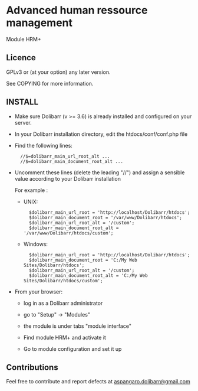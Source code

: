 Advanced human ressource management
=========

Module HRM+

Licence
-------

GPLv3 or (at your option) any later version.

See COPYING for more information.

INSTALL
-------

- Make sure Dolibarr (v >= 3.6) is already installed and configured on your server.

- In your Dolibarr installation directory, edit the htdocs/conf/conf.php file

- Find the following lines:

		//$=dolibarr_main_url_root_alt ...
		//$=dolibarr_main_document_root_alt ...

- Uncomment these lines (delete the leading "//") and assign a sensible value according to your Dolibarr installation

	For example :

	- UNIX:

			$dolibarr_main_url_root = 'http://localhost/Dolibarr/htdocs';
			$dolibarr_main_document_root = '/var/www/Dolibarr/htdocs';
			$dolibarr_main_url_root_alt = '/custom';
			$dolibarr_main_document_root_alt = '/var/www/Dolibarr/htdocs/custom';

	- Windows:

			$dolibarr_main_url_root = 'http://localhost/Dolibarr/htdocs';
			$dolibarr_main_document_root = 'C:/My Web Sites/Dolibarr/htdocs';
			$dolibarr_main_url_root_alt = '/custom';
			$dolibarr_main_document_root_alt = 'C:/My Web Sites/Dolibarr/htdocs/custom';

- From your browser:

	- log in as a Dolibarr administrator

	- go to "Setup" -> "Modules"

	- the module is under tabs "module interface"

	- Find module HRM+ and activate it

	- Go to module configuration and set it up


Contributions
-------------

Feel free to contribute and report defects at aspangaro.dolibarr@gmail.com